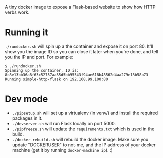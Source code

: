 A tiny docker image to expose a Flask-based website to show how HTTP verbs work.

# Running it

`./rundocker.sh` will spin up a the container and expose it on port 80. It'll show you the image ID so you can close it later when you're done, and tell you the IP and port. For example:

    $ ./rundocker.sh 
    Spinning up the container, ID is: 8c8e13bb36a8f63c52757aa35d5bb95543f94ae618b48562d4aa279e18b58b73
    Running simple-http-flask on 192.168.99.100:80

# Dev mode

 * `./pipsetup.sh` will set up a virtualenv (in venv/) and install the required packages in it.
 * `./devserver.sh` will run Flask locally on port 5000.
 * `./pipfreeze.sh` will update the `requirements.txt` which is used in the build.
 * `./docker-rebuild.sh` will rebuild the docker image. Make sure you update "DOCKERUSER" to not-me, and the IP address of your docker machine (get it by running `docker-machine ip`). :)
